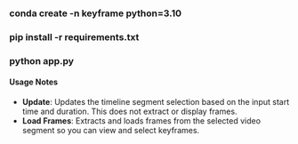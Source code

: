 ### conda create -n keyframe python=3.10
### pip install -r requirements.txt
### python app.py

#### Usage Notes

- **Update**: Updates the timeline segment selection based on the input start time and duration. This does not extract or display frames.
- **Load Frames**: Extracts and loads frames from the selected video segment so you can view and select keyframes.